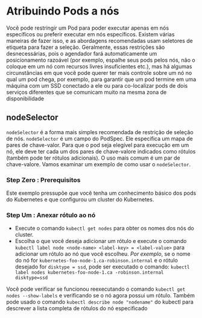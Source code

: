 # Atribuindo Pods a nós

Você pode restringir um Pod para poder executar apenas em nós específicos ou preferir executar em nós específicos. Existem várias maneiras de fazer isso, e as abordagens recomendadas usam seletores de etiqueta para fazer a seleção. Geralmente, essas restrições são desnecessárias, pois o agendador fará automaticamente um posicionamento razoável (por exemplo, espalhe seus pods pelos nós, não o coloque em um nó com recursos livres insuficientes etc.), mas há algumas circunstâncias em que você pode querer ter mais controle sobre um nó no qual um pod chega, por exemplo, para garantir que um pod termine em uma máquina com um SSD conectado a ele ou para co-localizar pods de dois serviços diferentes que se comunicam muito na mesma zona de disponibilidade

## nodeSelector
`nodeSelector` é a forma mais simples recomendada de restrição de seleção de nós. `nodeSelector` é um campo do PodSpec. Ele especifica um mapa de pares de chave-valor. Para que o pod seja elegível para execução em um nó, ele deve ter cada um dos pares de chave-valore indicados como rótulos (também pode ter rótulos adicionais). O uso mais comum é um par de chave-valore. Vamos examinar um exemplo de como usar o `nodeSelector`.


### Step Zero : Prerequisitos
Este exemplo pressupõe que você tenha um conhecimento básico dos pods do Kubernetes e que configurou um cluster do Kubernetes.

### Step Um : Anexar rótulo ao nó
* Execute o comando `kubectl get nodes` para obter os nomes dos nós do cluster. 
* Escolha o que você deseja adicionar um rótulo e execute o comando `kubectl label node <node-name> <label-key> = <label-value>` para adicionar um rótulo ao nó que você escolheu. _Por exemplo_, se o nome do nó for `kubernetes-foo-node-1.ca-robinson.internal` e o rótulo desejado for `disktype = ssd`, pode ser executado o comando: `kubectl label nodes kubernetes-foo-node-1.ca -robinson.internal disktype=ssd`

Você pode verificar se funcionou reexecutando o comando `kubectl get nodes --show-labels` e verificando se o nó agora possui um rótulo. Também pode usado o comando `kubectl describe node "nodename"` do kubectl para descrever a lista completa de rótulos do nó especificado
